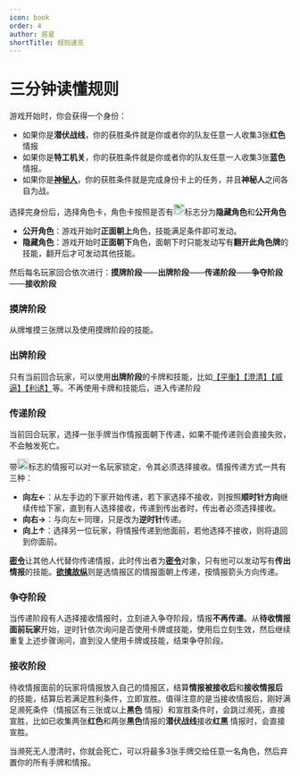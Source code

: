 ```yaml
---
icon: book
order: 4
author: 惑星
shortTitle: 规则速览
---
```


# 三分钟读懂规则

游戏开始时，你会获得一个身份：

- 如果你是**潜伏战线**，你的获胜条件就是你或者你的队友任意一人收集3张**红色**情报
- 如果你是**特工机关**，你的获胜条件就是你或者你的队友任意一人收集3张**蓝色**情报。
- 如果你是[**神秘人**](../card/secret_task.md)，你的获胜条件就是完成身份卡上的任务，并且**神秘人**之间各自为战。

选择完身份后，选择角色卡，角色卡按照是否有<img src="/images/mask.svg" style="transform: scaleY(-1);" width="20" height="20" />标志分为**隐藏角色**和**公开角色**

- **公开角色**：游戏开始时**正面朝上**角色，技能满足条件即可发动。
- **隐藏角色**：游戏开始时**正面朝下**角色，面朝下时只能发动写有**翻开此角色牌**的技能，翻开后才可发动其他技能。

然后每名玩家回合依次进行：**摸牌阶段**——**出牌阶段**——**传递阶段**——**争夺阶段**——**接收阶段**

### **摸牌阶段**

从牌堆摸三张牌以及使用摸牌阶段的技能。

### **出牌阶段**

只有当前回合玩家，可以使用**出牌阶段**的卡牌和技能，比如[【平衡】](../card/card.md)[【澄清】](../card/card.md)[【威逼】](../card/card.md)[【利诱】](../card/card.md)等。不再使用卡牌和技能后，进入传递阶段

### **传递阶段**

当前回合玩家，选择一张手牌当作情报面朝下传递，如果不能传递则会直接失败，不会触发死亡。

带<img src="/images/lock.png" width="20" height="20" alt="锁定">标志的情报可以对一名玩家锁定，令其必须选择接收。情报传递方式一共有三种：

- **向左&larr;**：从左手边的下家开始传递，若下家选择不接收，则按照**顺时针方向**继续传给下家，直到有人选择接收，传递到传出者时，传出者必须选择接收。
- **向右&rarr;**：与向左&larr;同理，只是改为**逆时针**传递。
- **向上&uarr;**：选择另一位玩家，将情报传递到他面前，若他选择不接收，则将退回到你面前。

[**密令**](../card/card.md)让其他人代替你传递情报，此时传出者为[**密令**](../card/card.md)对象，只有他可以发动写有**传出情报**的技能。[**欲擒故纵**](../card/card.md)则是选情报区的情报面朝上传递，按情报箭头方向传递。

### **争夺阶段**

当传递阶段有人选择接收情报时，立刻进入争夺阶段，情报**不再传递**。从**待收情报面前玩家**开始，逆时针依次询问是否使用卡牌或技能，使用后立刻生效，然后继续重复上述步骤询问，直到没人使用卡牌或技能，结束争夺阶段。

### **接收阶段**

待收情报面前的玩家将情报放入自己的情报区，结算**情报被接收后**和**接收情报后**
的技能，结算后若满足胜利条件，立即宣胜。值得注意的是当接收情报后，刚好满足濒死条件（情报区有三张或以上**黑色**
情报）和宣胜条件时，会跳过濒死，直接宣胜，比如已收集两张**红色**和两张**黑色**情报的**潜伏战线**接收**红**&zwnj;**黑**
情报时，会直接宣胜。

当濒死无人澄清时，你就会死亡，可以将最多3张手牌交给任意一名角色，然后弃置你的所有手牌和情报。
